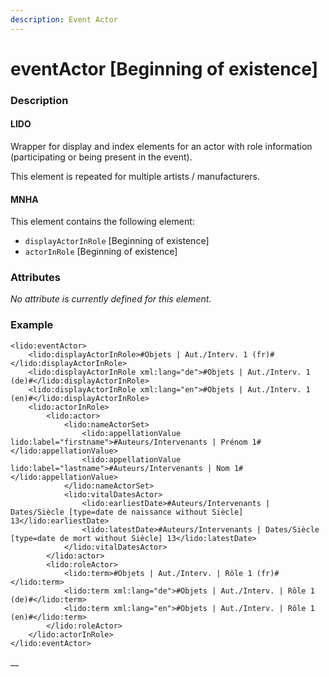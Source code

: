 ```yaml
---
description: Event Actor
---
```


# eventActor \[Beginning of existence\]

### Description

#### LIDO

Wrapper for display and index elements for an actor with role information \(participating or being present in the event\).

This element is repeated for multiple artists / manufacturers.

#### MNHA

This element contains the following element:

* `displayActorInRole` \[Beginning of existence\]
* `actorInRole` \[Beginning of existence\]

### Attributes

_No attribute is currently defined for this element._

### Example

```markup
<lido:eventActor>
    <lido:displayActorInRole>#Objets | Aut./Interv. 1 (fr)#</lido:displayActorInRole>
    <lido:displayActorInRole xml:lang="de">#Objets | Aut./Interv. 1 (de)#</lido:displayActorInRole>
    <lido:displayActorInRole xml:lang="en">#Objets | Aut./Interv. 1 (en)#</lido:displayActorInRole>
    <lido:actorInRole>
        <lido:actor>
            <lido:nameActorSet>
                <lido:appellationValue lido:label="firstname">#Auteurs/Intervenants | Prénom 1#</lido:appellationValue>
                <lido:appellationValue lido:label="lastname">#Auteurs/Intervenants | Nom 1#</lido:appellationValue>
            </lido:nameActorSet>
            <lido:vitalDatesActor>
                <lido:earliestDate>#Auteurs/Intervenants | Dates/Siècle [type=date de naissance without Siècle] 13</lido:earliestDate>
                <lido:latestDate>#Auteurs/Intervenants | Dates/Siècle [type=date de mort without Siècle] 13</lido:latestDate>
            </lido:vitalDatesActor>
        </lido:actor>
        <lido:roleActor>
            <lido:term>#Objets | Aut./Interv. | Rôle 1 (fr)#</lido:term>
            <lido:term xml:lang="de">#Objets | Aut./Interv. | Rôle 1 (de)#</lido:term>
            <lido:term xml:lang="en">#Objets | Aut./Interv. | Rôle 1 (en)#</lido:term>
        </lido:roleActor>
    </lido:actorInRole>
</lido:eventActor>
```

\_\_

